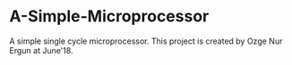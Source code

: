 # A-Simple-Microprocessor
A simple single cycle microprocessor.
This project is created by Ozge Nur Ergun at June'18.

